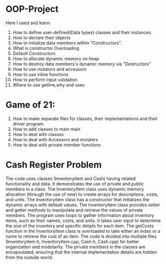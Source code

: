# OOP-Project

Here I used and learn:
1) How to define user-defined(Data types) classes and their instances.
2) How to declare their objects
3) How to initialize data members within "Constructors".
4) What is constructor Overloading
5) Default Constructors
6) How to allocate dynamic memory on heap
7) How to destroy data members's dynamic memory via "Destructors"
8) How to use mutators and accessors
9) How to use inline functions
10) How to perform input validation
11) Where to use getline,why and uses

# Game of 21:
1) How to make separate files for classes, their implementations and their driver program.
2) How to add classes to main main
3) How to deal with classes
4) How to deal with Accessors and mutaters
5) How to deal with private member functions

# Cash Register Problem
The code uses classes (InventoryItem and Cash)  having related functionality and data.
It demonstrates the use of private and public members in a class.
The InventoryItem class uses dynamic memory allocation (through the use of new) to create arrays for descriptions, costs, and units.
The InventoryItem class has a constructor that initializes the dynamic arrays with default values.
The InventoryItem class provides setter and getter methods to manipulate and retrieve the values of private members.
The program uses loops to gather information about inventory items, such as their names, costs, and units.
It takes user input to determine the size of the inventory and specific details for each item.
The getCosts function in the InventoryItem class is overloaded to take either an index or a name to retrieve the cost of an item.
The code is divided into multiple files (InventoryItem.h, InventoryItem.cpp, Cash.h, Cash.cpp) for better organization and modularity.
The private members in the classes are encapsulated, ensuring that the internal implementation details are hidden from the outside world.
